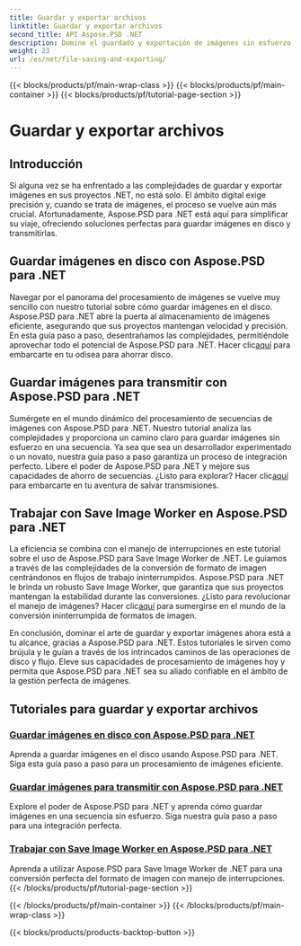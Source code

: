 ```yaml
---
title: Guardar y exportar archivos
linktitle: Guardar y exportar archivos
second_title: API Aspose.PSD .NET
description: Domine el guardado y exportación de imágenes sin esfuerzo con Aspose.PSD para .NET. Siga nuestros tutoriales paso a paso para operaciones eficientes de disco y transmisión.
weight: 23
url: /es/net/file-saving-and-exporting/
---
```


{{< blocks/products/pf/main-wrap-class >}}
{{< blocks/products/pf/main-container >}}
{{< blocks/products/pf/tutorial-page-section >}}

# Guardar y exportar archivos

## Introducción

Si alguna vez se ha enfrentado a las complejidades de guardar y exportar imágenes en sus proyectos .NET, no está solo. El ámbito digital exige precisión y, cuando se trata de imágenes, el proceso se vuelve aún más crucial. Afortunadamente, Aspose.PSD para .NET está aquí para simplificar su viaje, ofreciendo soluciones perfectas para guardar imágenes en disco y transmitirlas.

## Guardar imágenes en disco con Aspose.PSD para .NET

 Navegar por el panorama del procesamiento de imágenes se vuelve muy sencillo con nuestro tutorial sobre cómo guardar imágenes en el disco. Aspose.PSD para .NET abre la puerta al almacenamiento de imágenes eficiente, asegurando que sus proyectos mantengan velocidad y precisión. En esta guía paso a paso, desentrañamos las complejidades, permitiéndole aprovechar todo el potencial de Aspose.PSD para .NET. Hacer clic[aquí](./save-images-to-disk/) para embarcarte en tu odisea para ahorrar disco.

## Guardar imágenes para transmitir con Aspose.PSD para .NET

Sumérgete en el mundo dinámico del procesamiento de secuencias de imágenes con Aspose.PSD para .NET. Nuestro tutorial analiza las complejidades y proporciona un camino claro para guardar imágenes sin esfuerzo en una secuencia. Ya sea que sea un desarrollador experimentado o un novato, nuestra guía paso a paso garantiza un proceso de integración perfecto. Libere el poder de Aspose.PSD para .NET y mejore sus capacidades de ahorro de secuencias. ¿Listo para explorar? Hacer clic[aquí](./save-images-to-stream/) para embarcarte en tu aventura de salvar transmisiones.

## Trabajar con Save Image Worker en Aspose.PSD para .NET

 La eficiencia se combina con el manejo de interrupciones en este tutorial sobre el uso de Aspose.PSD para Save Image Worker de .NET. Le guiamos a través de las complejidades de la conversión de formato de imagen centrándonos en flujos de trabajo ininterrumpidos. Aspose.PSD para .NET le brinda un robusto Save Image Worker, que garantiza que sus proyectos mantengan la estabilidad durante las conversiones. ¿Listo para revolucionar el manejo de imágenes? Hacer clic[aquí](./save-image-worker/) para sumergirse en el mundo de la conversión ininterrumpida de formatos de imagen.

En conclusión, dominar el arte de guardar y exportar imágenes ahora está a tu alcance, gracias a Aspose.PSD para .NET. Estos tutoriales le sirven como brújula y le guían a través de los intrincados caminos de las operaciones de disco y flujo. Eleve sus capacidades de procesamiento de imágenes hoy y permita que Aspose.PSD para .NET sea su aliado confiable en el ámbito de la gestión perfecta de imágenes.

## Tutoriales para guardar y exportar archivos
### [Guardar imágenes en disco con Aspose.PSD para .NET](./save-images-to-disk/)
Aprenda a guardar imágenes en el disco usando Aspose.PSD para .NET. Siga esta guía paso a paso para un procesamiento de imágenes eficiente.
### [Guardar imágenes para transmitir con Aspose.PSD para .NET](./save-images-to-stream/)
Explore el poder de Aspose.PSD para .NET y aprenda cómo guardar imágenes en una secuencia sin esfuerzo. Siga nuestra guía paso a paso para una integración perfecta.
### [Trabajar con Save Image Worker en Aspose.PSD para .NET](./save-image-worker/)
Aprenda a utilizar Aspose.PSD para Save Image Worker de .NET para una conversión perfecta del formato de imagen con manejo de interrupciones.
{{< /blocks/products/pf/tutorial-page-section >}}

{{< /blocks/products/pf/main-container >}}
{{< /blocks/products/pf/main-wrap-class >}}

{{< blocks/products/products-backtop-button >}}
